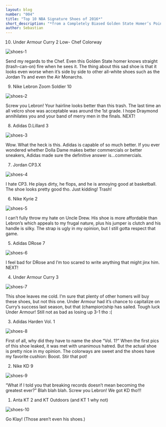 ```yaml
---
layout: blog
number: "004"
title: "Top 10 NBA Signature Shoes of 2016*"
short_description: "*from a Completely Biased Golden State Homer’s Point of View"
author: Sebastian
---
```


10. Under Armour Curry 2 Low- Chef Colorway

<img alt="shoes-1" src="http://images.incronaut.com/SC3shoes-1.png" />

Send my regards to the Chef.  Even this Golden State homer knows straight (trash-can-on) fire when he sees it.  The thing about this sad shoe is that it looks even worse when it’s side by side to other all-white shoes such as the Jordan 1’s and even the Air Monarchs. 

9. Nike Lebron Zoom Soldier 10

<img alt="shoes-2" src="http://images.incronaut.com/SC3shoes-2.png" />

Screw you Lebron!  Your hairline looks better than this trash.  The last time an all velcro shoe was acceptable was around the 1st grade.  I hope Draymond annihilates you and your band of merry men in the finals. NEXT!

8. Adidas D.Lillard 3

<img alt="shoes-3" src="http://images.incronaut.com/SC3shoes-3.png" />

Wow. What the heck is this. Adidas is capable of so much better. If you ever wondered whether Dolla Dame makes better commercials or better sneakers, Adidas made sure the definitive answer is...commercials. 

7.  Jordan CP3.X

<img alt="shoes-4" src="http://images.incronaut.com/SC3shoes-4.png" />

I hate CP3.  He plays dirty, he flops, and he is annoying good at basketball.  The shoe looks pretty good tho. Just kidding! Trash! 

6. Nike Kyrie 2

<img alt="shoes-5" src="http://images.incronaut.com/SC3shoes-5.png" />

I can’t fully throw my hate on Uncle Drew.  His shoe is more affordable than Lebron’s which appeals to my frugal nature, plus his jumper is clutch and his handle is silky.  The strap is ugly in my opinion, but I still gotta respect that game.

5. Adidas DRose 7

<img alt="shoes-6" src="http://images.incronaut.com/SC3shoes-6.png" />

I feel bad for DRose and I’m too scared to write anything that might jinx him.  NEXT!

4. Under Armour Curry 3

<img alt="shoes-7" src="http://images.incronaut.com/SC3shoes-7.png" />

This shoe leaves me cold.  I’m sure that plenty of other homers will buy these shoes, but not this one.  Under Armour had it’s chance to capitalize on Curry’s success last season, but that (champion)ship has sailed.  Tough luck Under Armour!  Still not as bad as losing up 3-1 tho :(

3.  Adidas Harden Vol. 1

<img alt="shoes-8" src="http://images.incronaut.com/SC3shoes-8.png" />

First of all, why did they have to name the shoe “Vol. 1?”  When the first pics of this shoe leaked, it was met with unanimous hatred.  But the actual shoe is pretty nice in my opinion.  The colorways are sweet and the shoes have my favorite cushion: Boost.  Stir that pot!

2.  Nike KD 9

<img alt="shoes-9" src="http://images.incronaut.com/SC3shoes-9.png" />

“What if I told you that breaking records doesn’t mean becoming the greatest ever?”  Blah blah blah. Screw you Lebron!  We got KD tho!!!

1. Anta KT 2 and KT Outdoors (and KT 1 why not)

<img alt="shoes-10" src="http://images.incronaut.com/SC3shoes-10.png" />

Go Klay!  (Those aren’t even his shoes.)
